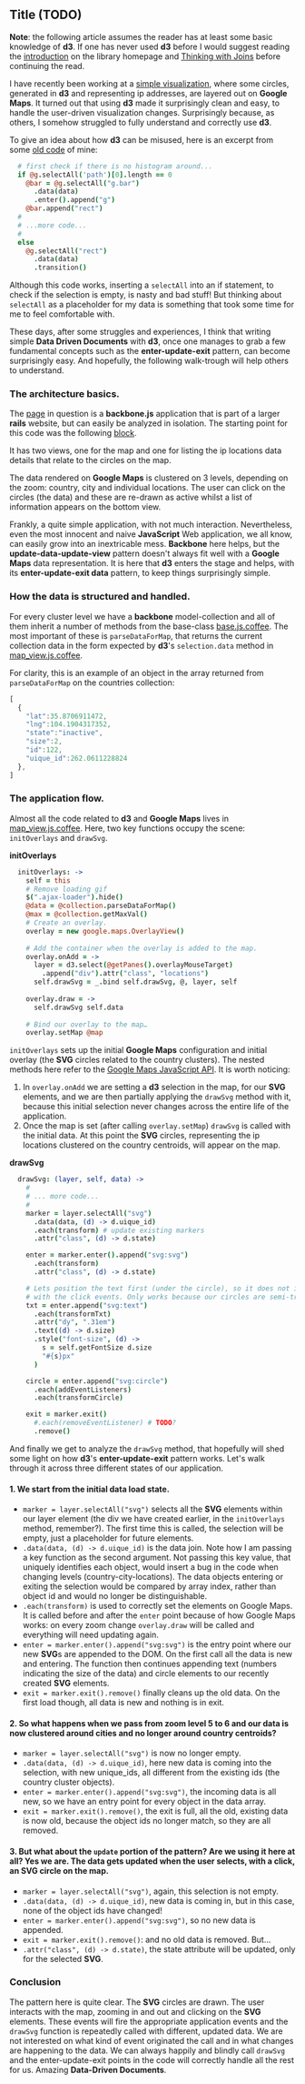 ## Title (TODO)


**Note**: the following article assumes the reader has at least some basic knowledge of **d3**. If one has never used **d3** before I would suggest reading the [introduction](http://d3js.org/) on the library homepage and [Thinking with Joins](http://bost.ocks.org/mike/join/) before continuing the read.


I have recently been working at a [simple visualization](http://wcmc.io/map), where some circles, generated in **d3** and representing ip addresses, are layered out on **Google Maps**. It turned out that using **d3** made it surprisingly clean and easy, to handle the user-driven visualization changes. Surprisingly because, as others, I somehow struggled to fully understand and correctly use **d3**.

To give an idea about how **d3** can be misused, here is an excerpt from some [old code](https://github.com/deciob/data-story/blob/master/app/controllers/viz/bar_base.coffee) of mine:

```coffee
  # first check if there is no histogram around...
  if @g.selectAll('path')[0].length == 0
    @bar = @g.selectAll("g.bar")
      .data(data)
      .enter().append("g")
    @bar.append("rect")
  #
  # ...more code...
  #
  else
    @g.selectAll("rect")
      .data(data)
      .transition()
```

Although this code works, inserting a `selectAll` into an if statement, to check if the selection is empty, is nasty and bad stuff! But thinking about `selectAll` as a placeholder for my data is something that took some time for me to feel comfortable with. 

These days, after some struggles and experiences, I think that writing simple **Data Driven Documents** with **d3**, once one manages to grab a few fundamental concepts such as the **enter-update-exit** pattern, can become surprisingly easy. And hopefully, the following walk-trough will help others to understand.


### The architecture basics.

The [page](http://wcmc.io/map) in question is a **backbone.js** application that is part of a larger **rails** website, but can easily be analyzed in isolation. The starting point for this code was the following [block](http://bl.ocks.org/mbostock/899711).

It has two views, one for the map and one for listing the ip locations data details that relate to the circles on the map.

The data rendered on **Google Maps** is clustered on 3 levels, depending on the zoom: country, city and individual locations. The user can click on the circles (the data) and these are re-drawn as active whilst a list of information appears on the bottom view. 

Frankly, a quite simple application, with not much interaction. Nevertheless, even the most innocent and naive **JavaScript** Web application, we all know, can easily grow into an inextricable mess. **Backbone** here helps, but the **update-data-update-view** pattern doesn't always fit well with a **Google Maps** data representation. It is here that **d3** enters the stage and helps, with its **enter-update-exit data** pattern, to keep things surprisingly simple.


### How the data is structured and handled.

For every cluster level we have a **backbone** model-collection and all of them inherit a number of methods from the base-class [base.js.coffee](https://github.com/unepwcmc/wukumurl/blob/master/app/assets/javascripts/map/models/base.js.coffee). The most important of these is `parseDataForMap`, that returns the current collection data in the form expected by **d3**'s `selection.data` method in [map_view.js.coffee](https://github.com/unepwcmc/wukumurl/blob/master/app/assets/javascripts/map/views/map_view.js.coffee).

For clarity, this is an example of an object in the array returned from `parseDataForMap` on the countries collection:

```js
[
  {
    "lat":35.8706911472,
    "lng":104.1904317352,
    "state":"inactive",
    "size":2,
    "id":122,
    "uique_id":262.0611228824
  },
]
```

### The application flow.

Almost all the code related to **d3** and **Google Maps** lives in [map_view.js.coffee](https://github.com/unepwcmc/wukumurl/blob/master/app/assets/javascripts/map/views/map_view.js.coffee). Here, two key functions occupy the scene: `initOverlays` and `drawSvg`.

**initOverlays**

```coffee
  initOverlays: ->
    self = this
    # Remove loading gif
    $(".ajax-loader").hide()
    @data = @collection.parseDataForMap()
    @max = @collection.getMaxVal()
    # Create an overlay.
    overlay = new google.maps.OverlayView()
  
    # Add the container when the overlay is added to the map.
    overlay.onAdd = ->
      layer = d3.select(@getPanes().overlayMouseTarget)
        .append("div").attr("class", "locations")
      self.drawSvg = _.bind self.drawSvg, @, layer, self
  
    overlay.draw = ->
      self.drawSvg self.data
  
    # Bind our overlay to the map…
    overlay.setMap @map
```

`initOverlays` sets up the initial **Google Maps** configuration and initial overlay (the **SVG** circles related to the country clusters). The nested methods here refer to the [Google Maps JavaScript API](https://developers.google.com/maps/documentation/javascript/). It is worth noticing:

1. In `overlay.onAdd` we are setting a **d3** selection in the map, for our **SVG** elements, and we are then partially applying the `drawSvg` method with it, because this initial selection never changes across the entire life of the application.
2. Once the map is set (after calling `overlay.setMap`) `drawSvg` is called with the initial data. At this point the **SVG** circles, representing the ip locations clustered on the country centroids, will appear on the map.


**drawSvg**
```coffee
  drawSvg: (layer, self, data) ->
    #
    # ... more code...
    #
    marker = layer.selectAll("svg")
      .data(data, (d) -> d.uique_id)
      .each(transform) # update existing markers
      .attr("class", (d) -> d.state)

    enter = marker.enter().append("svg:svg")
      .each(transform)
      .attr("class", (d) -> d.state)

    # Lets position the text first (under the circle), so it does not interfere
    # with the click events. Only works because our circles are semi-transparent.
    txt = enter.append("svg:text")
      .each(transformTxt)
      .attr("dy", ".31em")
      .text((d) -> d.size)
      .style("font-size", (d) -> 
        s = self.getFontSize d.size
        "#{s}px"
      )

    circle = enter.append("svg:circle")
      .each(addEventListeners)
      .each(transformCircle)

    exit = marker.exit()
      #.each(removeEventListener) # TODO?
      .remove()
```

And finally we get to analyze the `drawSvg` method, that hopefully will shed some light on how **d3**'s **enter-update-exit** pattern works. Let's walk through it across three different states of our application.


#### 1. We start from the initial data load state.

* `marker = layer.selectAll("svg")` selects all the **SVG** elements within our layer element (the div we have created earlier, in the `initOverlays` method, remember?). The first time this is called, the selection will be empty, just a placeholder for future elements.
* `.data(data, (d) -> d.uique_id)` is the data join. Note how I am passing a key function as the second argument. Not passing this key value, that uniquely identifies each object, would insert a bug in the code when changing levels (country-city-locations). The data objects entering or exiting the selection would be compared by array index, rather than object id and would no longer be distinguishable.
* `.each(transform)` is used to correctly set the elements on Google Maps. It is called before and after the `enter` point because of how Google Maps works: on every zoom change `overlay.draw` will be called and everything will need updating again.
* `enter = marker.enter().append("svg:svg")` is the entry point where our new **SVG**s are appended to the DOM. On the first call all the data is new and entering. The function then continues appending text (numbers indicating the size of the data) and circle elements to our recently created **SVG** elements.
* `exit = marker.exit().remove()` finally cleans up the old data. On the first load though, all data is new and nothing is in exit.

#### 2. So what happens when we pass from zoom level 5 to 6 and our data is now clustered around cities and no longer around country centroids?

* `marker = layer.selectAll("svg")` is now no longer empty.
* `.data(data, (d) -> d.uique_id)`, here new data is coming into the selection, with new unique_ids, all different from the existing ids (the country cluster objects).
* `enter = marker.enter().append("svg:svg")`, the incoming data is all new, so we have an entry point for every object in the data array.
* `exit = marker.exit().remove()`, the exit is full, all the old, existing data is now old, because the object ids no longer match, so they are all removed.


#### 3. But what about the `update` portion of the pattern? Are we using it here at all? Yes we are. The data gets updated when the user selects, with a click, an **SVG** circle on the map. 

* `marker = layer.selectAll("svg")`, again, this selection is not empty.
* `.data(data, (d) -> d.uique_id)`, new data is coming in, but in this case, none of the object ids have changed! 
* `enter = marker.enter().append("svg:svg")`, so no new data is appended.
* `exit = marker.exit().remove()`: and no old data is removed. But...
* `.attr("class", (d) -> d.state)`, the state attribute will be updated, only for the selected **SVG**.


### Conclusion

The pattern here is quite clear. The **SVG** circles are drawn. The user interacts with the map, zooming in and out and clicking on the **SVG** elements. These events will fire the appropriate application events and the `drawSvg` function is repeatedly called with different, updated data. We are not interested on what kind of event originated the call and in what changes are happening to the data. We can always happily and blindly call `drawSvg` and the enter-update-exit points in the code will correctly handle all the rest for us. Amazing **Data-Driven Documents**.










